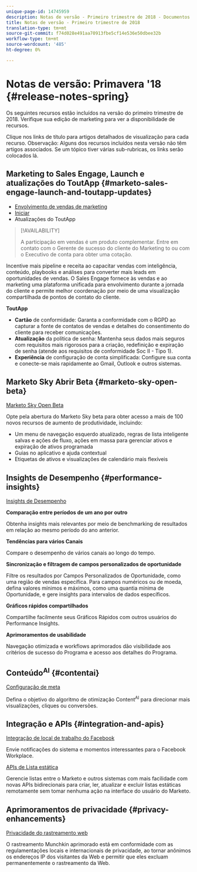 ```yaml
---
unique-page-id: 14745959
description: Notas de versão - Primeiro trimestre de 2018 - Documentos de marketing - Documentação do produto
title: Notas de versão - Primeiro trimestre de 2018
translation-type: tm+mt
source-git-commit: f74d028e491aa70913fbe5cf14e536e50dbee32b
workflow-type: tm+mt
source-wordcount: '485'
ht-degree: 0%

---
```



# Notas de versão: Primavera &#39;18 {#release-notes-spring}

Os seguintes recursos estão incluídos na versão do primeiro trimestre de 2018. Verifique sua edição de marketing para ver a disponibilidade de recursos.

Clique nos links de título para artigos detalhados de visualização para cada recurso. Observação: Alguns dos recursos incluídos nesta versão não têm artigos associados. Se um tópico tiver várias sub-rubricas, os links serão colocados lá.

## Marketing to Sales Engage, Launch e atualizações do ToutApp {#marketo-sales-engage-launch-and-toutapp-updates}

* [Envolvimento de vendas de marketing](/help/marketo/product-docs/marketo-sales-connect/getting-started/sales-connect-overview.md)
* [Iniciar](/help/marketo/product-docs/marketo-sales-connect/getting-started/sales-connect-overview.md)
* Atualizações do ToutApp

>[!AVAILABILITY]
>
>A participação em vendas é um produto complementar. Entre em contato com o Gerente de sucesso do cliente do Marketing to ou com o Executivo de conta para obter uma cotação.

Incentive mais pipeline e receita ao capacitar vendas com inteligência, conteúdo, playbooks e análises para converter mais leads em oportunidades de vendas. O Sales Engage fornece às vendas e ao marketing uma plataforma unificada para envolvimento durante a jornada do cliente e permite melhor coordenação por meio de uma visualização compartilhada de pontos de contato do cliente.

**ToutApp**

* **Cartão** de conformidade: Garanta a conformidade com o RGPD ao capturar a fonte de contatos de vendas e detalhes do consentimento do cliente para receber comunicações.
* **Atualização** da política de senha: Mantenha seus dados mais seguros com requisitos mais rigorosos para a criação, redefinição e expiração de senha (atende aos requisitos de conformidade Soc II - Tipo 1).
* **Experiência** de configuração de conta simplificada: Configure sua conta e conecte-se mais rapidamente ao Gmail, Outlook e outros sistemas.

## Marketo Sky Abrir Beta {#marketo-sky-open-beta}

[Marketo Sky Open Beta](https://help.marketo.com/hc/en-us)

Opte pela abertura do Marketo Sky beta para obter acesso a mais de 100 novos recursos de aumento de produtividade, incluindo:

* Um menu de navegação esquerdo atualizado, regras de lista inteligente salvas e ações de fluxo, ações em massa para gerenciar ativos e expiração de ativos programada
* Guias no aplicativo e ajuda contextual
* Etiquetas de ativos e visualizações de calendário mais flexíveis

## Insights de Desempenho {#performance-insights}

[Insights de Desempenho](/help/marketo/product-docs/reporting/performance-insights/performance-insights-overview.md)

**Comparação entre períodos de um ano por outro**

Obtenha insights mais relevantes por meio de benchmarking de resultados em relação ao mesmo período do ano anterior.

**Tendências para vários Canais**

Compare o desempenho de vários canais ao longo do tempo.

**Sincronização e filtragem de campos personalizados de oportunidade**

Filtre os resultados por Campos Personalizados de Oportunidade, como uma região de vendas específica. Para campos numéricos ou de moeda, defina valores mínimos e máximos, como uma quantia mínima de Oportunidade, e gere insights para intervalos de dados específicos.

**Gráficos rápidos compartilhados**

Compartilhe facilmente seus Gráficos Rápidos com outros usuários do Performance Insights.

**Aprimoramentos de usabilidade**

Navegação otimizada e workflows aprimorados dão visibilidade aos critérios de sucesso do Programa e acesso aos detalhes do Programa.

## Conteúdo<sup>AI</sup> {#contentai}

[Configuração de meta](/help/marketo/product-docs/predictive-content/getting-started/algorithm-goal-settings.md)

Defina o objetivo do algoritmo de otimização Content<sup>AI</sup> para direcionar mais visualizações, cliques ou conversões.

## Integração e APIs {#integration-and-apis}

[Integração de local de trabalho do Facebook](/help/marketo/product-docs/administration/additional-integrations/add-workplace-by-facebook-as-a-launchpoint-service.md)

Envie notificações do sistema e momentos interessantes para o Facebook Workplace.

[APIs de Lista estática](http://developers.marketo.com/rest-api/assets/static-lists/)

Gerencie listas entre o Marketo e outros sistemas com mais facilidade com novas APIs bidirecionais para criar, ler, atualizar e excluir listas estáticas remotamente sem tomar nenhuma ação na interface do usuário do Marketo.

## Aprimoramentos de privacidade {#privacy-enhancements}

[Privacidade do rastreamento web](http://developers.marketo.com/javascript-api/lead-tracking/)

O rastreamento Munchkin aprimorado está em conformidade com as regulamentações locais e internacionais de privacidade, ao tornar anônimos os endereços IP dos visitantes da Web e permitir que eles excluam permanentemente o rastreamento da Web.
